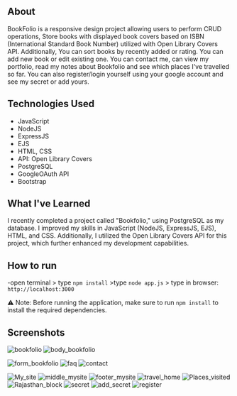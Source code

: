## About

BookFolio is a responsive design project allowing users to perform CRUD operations, Store books with displayed book covers based on ISBN (International Standard Book Number) utilized with Open Library Covers API. Additionally, You can sort books by recently added or rating.
You can add new book or edit existing one. You can contact me, can view my portfolio, read my notes about Bookfolio and see which places I've travelled so far. You can also register/login yourself using your google account and see my secret or add yours.


## Technologies Used

- JavaScript
- NodeJS
- ExpressJS
- EJS
- HTML, CSS
- API: Open Library Covers
- PostgreSQL
- GoogleOAuth API
- Bootstrap

## What I've Learned

I recently completed a project called "Bookfolio," using PostgreSQL as my database. I improved my skills in JavaScript (NodeJS, ExpressJS, EJS), HTML, and CSS. Additionally, I utilized the Open Library Covers API for this project, which further enhanced my development capabilities.

## How to run

-open terminal > type `npm install` >type `node app.js` > type in browser: `http://localhost:3000`

⚠️ Note: Before running the application, make sure to run `npm install` to install the required dependencies.

## Screenshots

![bookfolio](https://github.com/surekhasangle/BookFolio/assets/44473965/bf24410e-0d74-413a-9be2-917715d479c7)
![body_bookfolio](https://github.com/surekhasangle/BookFolio/assets/44473965/79780796-e307-4b2f-8175-c6048bd2ab32)

![form_bookfolio](https://github.com/surekhasangle/BookFolio/assets/44473965/973f8ad2-b53d-4609-ba38-8e6bddef618a)
![faq](https://github.com/surekhasangle/BookFolio/assets/44473965/e1f065d0-d716-4946-9e6f-233d4b2cb87a)
![contact](https://github.com/surekhasangle/BookFolio/assets/44473965/82207db9-e1fd-4ded-8fdb-8c8f4133b146)

![My_site](https://github.com/surekhasangle/BookFolio/assets/44473965/be603cd9-62aa-4deb-a319-1146ed571679)
![middle_mysite](https://github.com/surekhasangle/BookFolio/assets/44473965/d00546a1-f9e3-4b71-8406-8f25956e033b)
![footer_mysite](https://github.com/surekhasangle/BookFolio/assets/44473965/700589b8-432d-438e-a474-9c1dc0089c7b)
![travel_home](https://github.com/surekhasangle/BookFolio/assets/44473965/e3aca60b-0350-4a41-a8ca-481f63cf608d)
![Places_visited](https://github.com/surekhasangle/BookFolio/assets/44473965/7446c19e-15df-46c5-a0b5-24bdb4db628d)
![Rajasthan_block](https://github.com/surekhasangle/BookFolio/assets/44473965/ea691643-aa10-46d2-aa36-06a214cd445a)
![secret](https://github.com/surekhasangle/BookFolio/assets/44473965/03558603-e6c6-43d0-81b3-4a26ab8d6fcd)
![add_secret](https://github.com/surekhasangle/BookFolio/assets/44473965/17c2bde2-3463-4ea7-9ce8-f3295d720524)
![register](https://github.com/surekhasangle/BookFolio/assets/44473965/4369cd67-049f-4fee-9005-2d9774f9058f)

